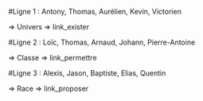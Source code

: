 #Ligne 1 : Antony, Thomas, Aurélien, Kevin, Victorien

=> Univers
=> link_exister

#Ligne 2 : Loïc, Thomas, Arnaud, Johann, Pierre-Antoine

=> Classe
=> link_permettre

#Ligne 3 : Alexis, Jason, Baptiste, Elias, Quentin

=> Race
=> link_proposer